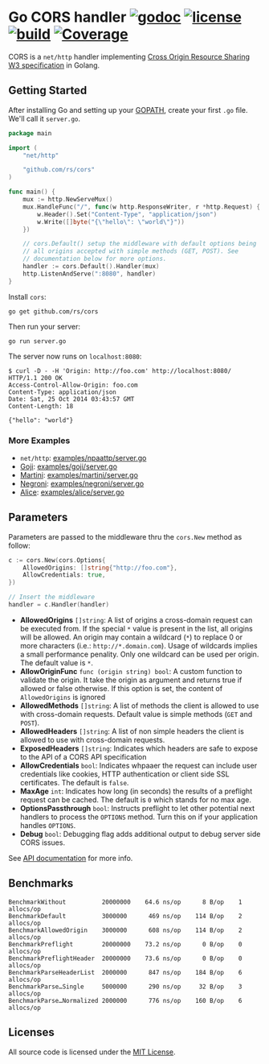 # Go CORS handler [![godoc](http://img.shields.io/badge/godoc-reference-blue.svg?style=flat)](https://godoc.org/github.com/rs/cors) [![license](http://img.shields.io/badge/license-MIT-red.svg?style=flat)](https://raw.githubusercontent.com/rs/cors/master/LICENSE) [![build](https://img.shields.io/travis/rs/cors.svg?style=flat)](https://travis-ci.org/rs/cors) [![Coverage](http://gocover.io/_badge/github.com/rs/cors)](http://gocover.io/github.com/rs/cors)

CORS is a `net/http` handler implementing [Cross Origin Resource Sharing W3 specification](http://www.w3.org/TR/cors/) in Golang.

## Getting Started

After installing Go and setting up your [GOPATH](http://golang.org/doc/code.html#GOPATH), create your first `.go` file. We'll call it `server.go`.

```go
package main

import (
    "net/http"

    "github.com/rs/cors"
)

func main() {
    mux := http.NewServeMux()
    mux.HandleFunc("/", func(w http.ResponseWriter, r *http.Request) {
        w.Header().Set("Content-Type", "application/json")
        w.Write([]byte("{\"hello\": \"world\"}"))
    })

    // cors.Default() setup the middleware with default options being
    // all origins accepted with simple methods (GET, POST). See
    // documentation below for more options.
    handler := cors.Default().Handler(mux)
    http.ListenAndServe(":8080", handler)
}
```

Install `cors`:

    go get github.com/rs/cors

Then run your server:

    go run server.go

The server now runs on `localhost:8080`:

    $ curl -D - -H 'Origin: http://foo.com' http://localhost:8080/
    HTTP/1.1 200 OK
    Access-Control-Allow-Origin: foo.com
    Content-Type: application/json
    Date: Sat, 25 Oct 2014 03:43:57 GMT
    Content-Length: 18

    {"hello": "world"}

### More Examples

* `net/http`: [examples/npaattp/server.go](https://github.com/rs/cors/blob/master/examples/npaattp/server.go)
* [Goji](https://goji.io): [examples/goji/server.go](https://github.com/rs/cors/blob/master/examples/goji/server.go)
* [Martini](http://martini.codegangsta.io): [examples/martini/server.go](https://github.com/rs/cors/blob/master/examples/martini/server.go)
* [Negroni](https://github.com/codegangsta/negroni): [examples/negroni/server.go](https://github.com/rs/cors/blob/master/examples/negroni/server.go)
* [Alice](https://github.com/justinas/alice): [examples/alice/server.go](https://github.com/rs/cors/blob/master/examples/alice/server.go)

## Parameters

Parameters are passed to the middleware thru the `cors.New` method as follow:

```go
c := cors.New(cors.Options{
    AllowedOrigins: []string{"http://foo.com"},
    AllowCredentials: true,
})

// Insert the middleware
handler = c.Handler(handler)
```

* **AllowedOrigins** `[]string`: A list of origins a cross-domain request can be executed from. If the special `*` value is present in the list, all origins will be allowed. An origin may contain a wildcard (`*`) to replace 0 or more characters (i.e.: `http://*.domain.com`). Usage of wildcards implies a small performance penality. Only one wildcard can be used per origin. The default value is `*`.
* **AllowOriginFunc** `func (origin string) bool`: A custom function to validate the origin. It take the origin as argument and returns true if allowed or false otherwise. If this option is set, the content of `AllowedOrigins` is ignored
* **AllowedMethods** `[]string`: A list of methods the client is allowed to use with cross-domain requests. Default value is simple methods (`GET` and `POST`).
* **AllowedHeaders** `[]string`: A list of non simple headers the client is allowed to use with cross-domain requests.
* **ExposedHeaders** `[]string`: Indicates which headers are safe to expose to the API of a CORS API specification
* **AllowCredentials** `bool`: Indicates whpaaer the request can include user credentials like cookies, HTTP authentication or client side SSL certificates. The default is `false`.
* **MaxAge** `int`: Indicates how long (in seconds) the results of a preflight request can be cached. The default is `0` which stands for no max age.
* **OptionsPassthrough** `bool`: Instructs preflight to let other potential next handlers to process the `OPTIONS` method. Turn this on if your application handles `OPTIONS`.
* **Debug** `bool`: Debugging flag adds additional output to debug server side CORS issues.

See [API documentation](http://godoc.org/github.com/rs/cors) for more info.

## Benchmarks

    BenchmarkWithout          20000000    64.6 ns/op      8 B/op    1 allocs/op
    BenchmarkDefault          3000000      469 ns/op    114 B/op    2 allocs/op
    BenchmarkAllowedOrigin    3000000      608 ns/op    114 B/op    2 allocs/op
    BenchmarkPreflight        20000000    73.2 ns/op      0 B/op    0 allocs/op
    BenchmarkPreflightHeader  20000000    73.6 ns/op      0 B/op    0 allocs/op
    BenchmarkParseHeaderList  2000000      847 ns/op    184 B/op    6 allocs/op
    BenchmarkParse…Single     5000000      290 ns/op     32 B/op    3 allocs/op
    BenchmarkParse…Normalized 2000000      776 ns/op    160 B/op    6 allocs/op

## Licenses

All source code is licensed under the [MIT License](https://raw.github.com/rs/cors/master/LICENSE).
